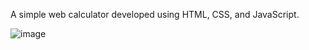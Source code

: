 A simple web calculator developed using HTML, CSS, and JavaScript.

![image](https://github.com/user-attachments/assets/0d97a9c3-9a22-4137-ac12-d3b52fbc94f6)
